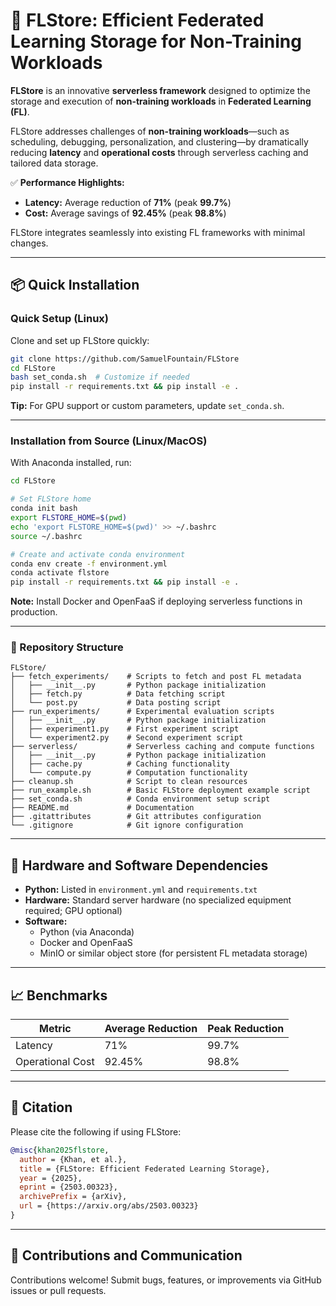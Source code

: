 # 🚀 FLStore: Efficient Federated Learning Storage for Non-Training Workloads

**FLStore** is an innovative **serverless framework** designed to optimize the storage and execution of **non-training workloads** in **Federated Learning (FL)**.

FLStore addresses challenges of **non-training workloads**—such as scheduling, debugging, personalization, and clustering—by dramatically reducing **latency** and **operational costs** through serverless caching and tailored data storage.

✅ **Performance Highlights:**
- **Latency:** Average reduction of **71%** (peak **99.7%**)
- **Cost:** Average savings of **92.45%** (peak **98.8%**)

FLStore integrates seamlessly into existing FL frameworks with minimal changes.

---

## 📦 Quick Installation

### Quick Setup (Linux)

Clone and set up FLStore quickly:

```bash
git clone https://github.com/SamuelFountain/FLStore
cd FLStore
bash set_conda.sh  # Customize if needed
pip install -r requirements.txt && pip install -e .
```

**Tip:** For GPU support or custom parameters, update `set_conda.sh`.

---

### Installation from Source (Linux/MacOS)

With Anaconda installed, run:

```bash
cd FLStore

# Set FLStore home
conda init bash
export FLSTORE_HOME=$(pwd)
echo 'export FLSTORE_HOME=$(pwd)' >> ~/.bashrc
source ~/.bashrc

# Create and activate conda environment
conda env create -f environment.yml
conda activate flstore
pip install -r requirements.txt && pip install -e .
```

**Note:** Install Docker and OpenFaaS if deploying serverless functions in production.

---

### 📂 Repository Structure

```plaintext
FLStore/
├── fetch_experiments/    # Scripts to fetch and post FL metadata
│   ├── __init__.py       # Python package initialization
│   ├── fetch.py          # Data fetching script
│   └── post.py           # Data posting script
├── run_experiments/      # Experimental evaluation scripts
│   ├── __init__.py       # Python package initialization
│   ├── experiment1.py    # First experiment script
│   └── experiment2.py    # Second experiment script
├── serverless/           # Serverless caching and compute functions
│   ├── __init__.py       # Python package initialization
│   ├── cache.py          # Caching functionality
│   └── compute.py        # Computation functionality
├── cleanup.sh            # Script to clean resources
├── run_example.sh        # Basic FLStore deployment example script
├── set_conda.sh          # Conda environment setup script
├── README.md             # Documentation
├── .gitattributes        # Git attributes configuration
└── .gitignore            # Git ignore configuration
```

---

## 📌 Hardware and Software Dependencies

- **Python:** Listed in `environment.yml` and `requirements.txt`
- **Hardware:** Standard server hardware (no specialized equipment required; GPU optional)
- **Software:**
  - Python (via Anaconda)
  - Docker and OpenFaaS
  - MinIO or similar object store (for persistent FL metadata storage)

---

## 📈 Benchmarks

| Metric           | Average Reduction | Peak Reduction |
|------------------|-------------------|----------------|
| Latency          | 71%               | 99.7%          |
| Operational Cost | 92.45%            | 98.8%          |

---

## 📖 Citation

Please cite the following if using FLStore:

```bibtex
@misc{khan2025flstore,
  author = {Khan, et al.},
  title = {FLStore: Efficient Federated Learning Storage},
  year = {2025},
  eprint = {2503.00323},
  archivePrefix = {arXiv},
  url = {https://arxiv.org/abs/2503.00323}
}
```

---

## 🤝 Contributions and Communication

Contributions welcome! Submit bugs, features, or improvements via GitHub issues or pull requests.
